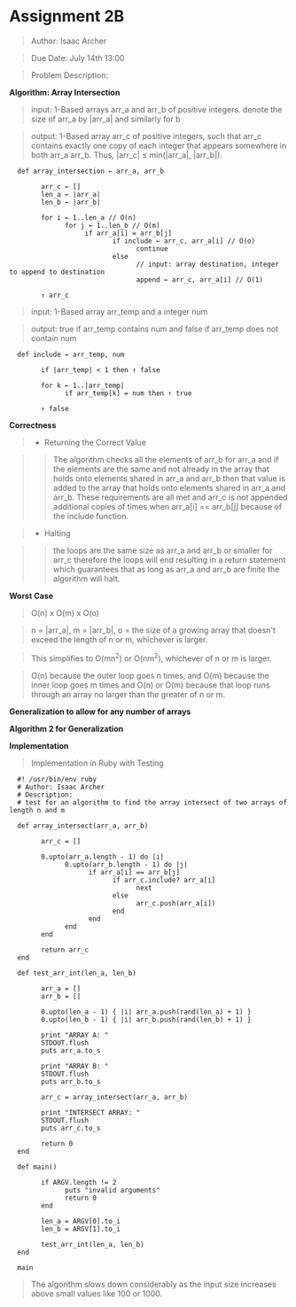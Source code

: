 # **Assignment 2B**

> Author: Isaac Archer

> Due Date: July 14th 13:00

> Problem Description:

**Algorithm: Array Intersection**

> input: 1-Based arrays arr_a and arr_b of positive integers. denote the size of arr_a by |arr_a| and similarly for b

> output: 1-Based array arr_c of positive integers, such that arr_c contains exactly one copy of each integer that appears somewhere in both arr_a arr_b. Thus, |arr_c| ≤ min(|arr_a|, |arr_b|).

      def array_intersection ← arr_a, arr_b

            arr_c ← []
            len_a ← |arr_a|
            len_b ← |arr_b|

            for i ← 1..len_a // O(n)
                  for j ← 1..len_b // O(m)
                       if arr_a[i] = arr_b[j]
                              if include ← arr_c, arr_a[i] // O(o)
                                    continue
                              else
                                    // input: array destination, integer to append to destination
                                    append ← arr_c, arr_a[i] // O(1)

            ↑ arr_c


> input: 1-Based array arr_temp and a integer num

> output: true if arr_temp contains num and false if arr_temp does not contain num


      def include ← arr_temp, num

            if |arr_temp| < 1 then ↑ false

            for k ← 1..|arr_temp|
                  if arr_temp[k] = num then ↑ true

            ↑ false


**Correctness**

>- Returning the Correct Value

>> The algorithm checks all the elements of arr_b for arr_a and if the elements are the same and not already in the array that holds onto elements shared in arr_a and arr_b then that value is added to the array that holds onto elements shared in arr_a and arr_b. These requirements are all met and arr_c is not appended additional copies of times when arr_a[i] == arr_b[j] because of the include function.

>- Halting

>> the loops are the same size as arr_a and arr_b or smaller for arr_c therefore the loops will end resulting in a return statement which guarantees that as long as arr_a and arr_b are finite the algorithm will halt.

**Worst Case**

> O(n) x O(m) x O(o)

> n = |arr_a|, m = |arr_b|, o = the size of a growing array that doesn't exceed the length of n or m, whichever is larger.

> This simplifies to O(mn<sup>2</sup>) or O(nm<sup>2</sup>), whichever of n or m is larger.

> O(n) because the outer loop goes n times, and O(m) because the inner loop goes m times and O(n) or O(m) because that loop runs through an array no larger than the greater of n or m.

**Generalization to allow for any number of arrays**

**Algorithm 2 for Generalization**

**Implementation**

>Implementation in Ruby with Testing


      #! /usr/bin/env ruby
      # Author: Isaac Archer
      # Description:
      # test for an algorithm to find the array intersect of two arrays of length n and m

      def array_intersect(arr_a, arr_b)

            arr_c = []

            0.upto(arr_a.length - 1) do |i|
                  0.upto(arr_b.length - 1) do |j|
                        if arr_a[i] == arr_b[j]
                              if arr_c.include? arr_a[i]
                                    next
                              else
                                    arr_c.push(arr_a[i])
                              end
                        end
                  end
            end

            return arr_c
      end

      def test_arr_int(len_a, len_b)

            arr_a = []
            arr_b = []

            0.upto(len_a - 1) { |i| arr_a.push(rand(len_a) + 1) }
            0.upto(len_b - 1) { |i| arr_b.push(rand(len_b) + 1) }

            print "ARRAY A: "
            STDOUT.flush
            puts arr_a.to_s

            print "ARRAY B: "
            STDOUT.flush
            puts arr_b.to_s

            arr_c = array_intersect(arr_a, arr_b)

            print "INTERSECT ARRAY: "
            STDOUT.flush
            puts arr_c.to_s

            return 0
      end

      def main()

            if ARGV.length != 2
                  puts "invalid arguments"
                  return 0
            end

            len_a = ARGV[0].to_i
            len_b = ARGV[1].to_i

            test_arr_int(len_a, len_b)
      end

      main


> The algorithm slows down considerably as the input size increases above small values like 100 or 1000.
